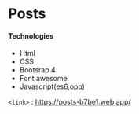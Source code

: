 # Posts

#### Technologies 
* Html
* CSS
* Bootsrap 4
* Font awesome
* Javascript(es6,opp)

`<link>` : <https://posts-b7be1.web.app/>
